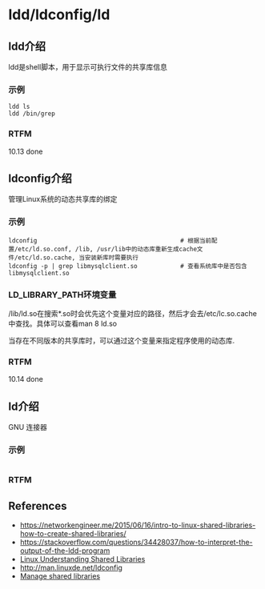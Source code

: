 
# ldd/ldconfig/ld

## ldd介绍

ldd是shell脚本，用于显示可执行文件的共享库信息

### 示例

```text
ldd ls
ldd /bin/grep
```

### RTFM

10.13 done

## ldconfig介绍

管理Linux系统的动态共享库的绑定

### 示例

```text
ldconfig                                        # 根据当前配置/etc/ld.so.conf, /lib, /usr/lib中的动态库重新生成cache文件/etc/ld.so.cache, 当安装新库时需要执行
ldconfig -p | grep libmysqlclient.so            # 查看系统库中是否包含libmysqlclient.so
```

### LD_LIBRARY_PATH环境变量

/lib/ld.so在搜索*.so时会优先这个变量对应的路径，然后才会去/etc/lc.so.cache中查找。具体可以查看man 8 ld.so

当存在不同版本的共享库时，可以通过这个变量来指定程序使用的动态库.

### RTFM

10.14 done

## ld介绍

GNU 连接器

### 示例

```text
```

### RTFM


## References

- https://networkengineer.me/2015/06/16/intro-to-linux-shared-libraries-how-to-create-shared-libraries/
- https://stackoverflow.com/questions/34428037/how-to-interpret-the-output-of-the-ldd-program
- [Linux Understanding Shared Libraries](https://www.youtube.com/watch?v=RmdvkUWQ78g)
- http://man.linuxde.net/ldconfig
- [Manage shared libraries](https://www.ibm.com/developerworks/library/l-lpic1-102-3/index.html)


